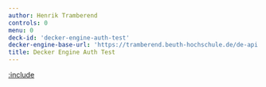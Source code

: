 ```yaml
---
author: Henrik Tramberend
controls: 0
menu: 0
deck-id: 'decker-engine-auth-test'
decker-engine-base-url: 'https://tramberend.beuth-hochschule.de/de-api'
title: Decker Engine Auth Test
---
```


[:include](./engine-content.md)

